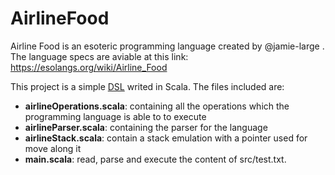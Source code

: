 # AirlineFood
Airline Food is an esoteric programming language created by @jamie-large . 
The language specs are aviable at this link: https://esolangs.org/wiki/Airline_Food

This project is a simple [DSL](https://en.wikipedia.org/wiki/Domain-specific_language) writed in Scala.
The files included are:
- **airlineOperations.scala**: containing all the operations which the programming language is able to to execute
- **airlineParser.scala**: containing the parser for the language
- **airlineStack.scala**: contain a stack emulation with a pointer used for move along it
- **main.scala**: read, parse and execute the content of src/test.txt.
